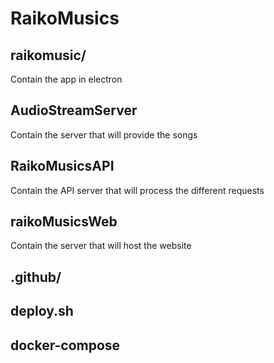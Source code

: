 ﻿# RaikoMusics

## raikomusic/
Contain the app in electron

## AudioStreamServer
Contain the server that will provide the songs

## RaikoMusicsAPI 
Contain the API server that will process the different requests

## raikoMusicsWeb
Contain the server that will host the website 

## .github/
## deploy.sh
## docker-compose
